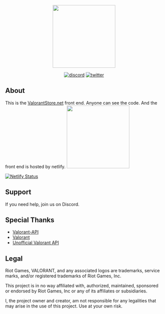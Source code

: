 <p align="center">
  <img src="https://i.imgur.com/32LCOpd.png" height="200">
</p>
<p align="center">
<a href="https://discord.gg/4zrQDW9PNq"><img src="https://img.shields.io/badge/Discord-Lunac%231111-%237289DA?style=flat&logo=discord" alt="discord"/></a>
<a href="https://twitter.com/lunac_dev"><img src="https://img.shields.io/badge/Twitter-@lunac_dev-%231DA1F2?style=flat&logo=twitter" alt="twitter"/></a>
<br/>

## About
This is the [ValorantStore.net](https://valorantstore.net/) front end. Anyone can see the code. And the front end is hosted by netlify.
<img src="https://i.imgur.com/Kv8SMsc.png" height="200">

[![Netlify Status](https://api.netlify.com/api/v1/badges/6e10ec19-dc0a-445e-ad34-dd274d6e2b97/deploy-status)](https://app.netlify.com/sites/valorant-store/deploys)

## Support
If you need help, join us on Discord.

## Special Thanks
- [Valorant-API](https://github.com/Valorant-API)
- [Valorant](https://playvalorant.com/)
- [Unofficial Valorant API](https://github.com/Henrik-3/unofficial-valorant-api)

## Legal
Riot Games, VALORANT, and any associated logos are trademarks, service marks, and/or registered trademarks of Riot Games, Inc.

This project is in no way affiliated with, authorized, maintained, sponsored or endorsed by Riot Games, Inc or any of its affiliates or subsidiaries.

I, the project owner and creator, am not responsible for any legalities that may arise in the use of this project. Use at your own risk.
